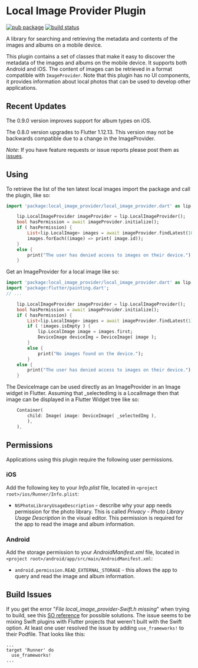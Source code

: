 # Local Image Provider Plugin

[![pub package](https://img.shields.io/badge/pub-v0.9.0-blue)](https://pub.dartlang.org/packages/local_image_provider) [![build status](https://github.com/csdcorp/local_image_provider/workflows/build/badge.svg)](https://github.com/csdcorp/local_image_provider/actions?query=workflow%3Abuild)

A library for searching and retrieving the metadata and contents of the images and 
albums on a mobile device. 

This plugin contains a set of classes that make it easy to discover the metadata of the images 
and albums on the mobile device. It supports both Android and iOS. The content of images can be 
retrieved in a format compatible with `ImageProvider`. Note that this plugin has no UI 
components, it provides information about local photos that can be used to develop other 
applications.

## Recent Updates
The 0.9.0 version improves support for album types on iOS.

The 0.8.0 version upgrades to Flutter 1.12.13. This version may not be backwards compatible due to a change in the ImageProvider.

*Note*: If you have feature requests or issue reports please post them as [issues](https://github.com/csdcorp/local_image_provider/issues). 

## Using

To retrieve the list of the ten latest local images import the package and call the plugin, like so: 

```dart
import 'package:local_image_provider/local_image_provider.dart' as lip;

    lip.LocalImageProvider imageProvider = lip.LocalImageProvider();
    bool hasPermission = await imageProvider.initialize();
    if ( hasPermission) {
        List<lip.LocalImage> images = await imageProvider.findLatest(10);
        images.forEach((image) => print( image.id));
    }
    else {
        print("The user has denied access to images on their device.");
    }
```

Get an ImageProvider for a local image like so: 

```dart
import 'package:local_image_provider/local_image_provider.dart' as lip;
import 'package:flutter/painting.dart';
// ...

    lip.LocalImageProvider imageProvider = lip.LocalImageProvider();
    bool hasPermission = await imageProvider.initialize();
    if ( hasPermission) {
        List<lip.LocalImage> images = await imageProvider.findLatest(1);
        if ( !images.isEmpty ) {
            lip.LocalImage image = images.first;
            DeviceImage deviceImg = DeviceImage( image );
        }
        else {
            print("No images found on the device.");
        }
    else {
        print("The user has denied access to images on their device.");
    }
```

The DeviceImage can be used directly as an ImageProvider in an Image widget in Flutter. Assuming that _selectedImg is a LocalImage then that image can be displayed in a Flutter Widget tree like so:  
```dart
    Container(
        child: Image( image: DeviceImage( _selectedImg ),
        ),
    ),
```

## Permissions

Applications using this plugin require the following user permissions. 
### iOS

Add the following key to your _Info.plist_ file, located in `<project root>/ios/Runner/Info.plist`:

* `NSPhotoLibraryUsageDescription` - describe why your app needs permission for the photo library. This is called _Privacy - Photo Library Usage Description_ in the visual editor. This permission is required for the app to read the image and album information. 

### Android

Add the storage permission to your _AndroidManifest.xml_ file, located in `<project root>/android/app/src/main/AndroidManifest.xml`:

* `android.permission.READ_EXTERNAL_STORAGE` - this allows the app to query and read the image and album information.

## Build Issues

If you get the error "_File local_image_provider-Swift.h missing_" when trying to build, see this [SO reference](https://stackoverflow.com/questions/51056579/flutter-plugin-geolocator-swift-h-file-not-found) for possible solutions. The issue seems to be mixing Swift plugins with Flutter projects that weren't built with the Swift option. At least one user resolved the issue by adding `use_frameworks!` to their Podfile. That looks like this:
```
...
target 'Runner' do
  use_frameworks!
...
```
